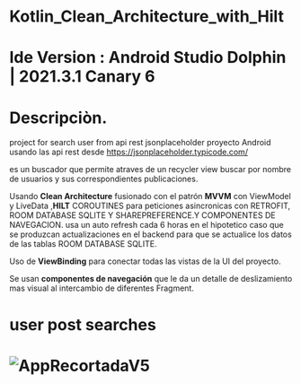 # Kotlin_Clean_Architecture_with_Hilt
 
# Ide Version : Android Studio Dolphin | 2021.3.1 Canary 6
 
    


# Descripciòn.
project for search user from api rest jsonplaceholder
proyecto Android usando las api rest desde https://jsonplaceholder.typicode.com/ 

es un buscador que permite atraves de un recycler view buscar por nombre de usuarios y sus correspondientes publicaciones.


Usando **Clean Architecture** fusionado con el patrón **MVVM** con ViewModel y LiveData ,**HILT** COROUTINES para peticiones asincronicas con RETROFIT, ROOM DATABASE SQLITE Y SHAREPREFERENCE.Y COMPONENTES DE NAVEGACION.
usa un auto refresh cada 6 horas en el hipotetico caso que se produzcan actualizaciones en el backend para que se actualice los datos de las tablas ROOM DATABASE SQLITE.


Uso de **ViewBinding** para conectar todas las vistas de la UI del proyecto.

Se usan **componentes de navegación** que le da  un detalle de deslizamiento mas visual al intercambio de diferentes Fragment.


 # user post searches

 # ![AppRecortadaV5](https://user-images.githubusercontent.com/1193887/155828557-ed6c57f7-7d16-4045-9336-9612b515894d.gif)
